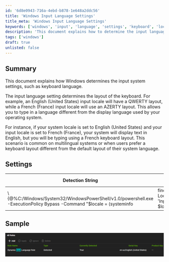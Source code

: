 ```yaml
---
id: '6d8e0943-716a-4ebd-b878-1e648a2ddc56'
title: 'Windows Input Language Settings'
title_meta: 'Windows Input Language Settings'
keywords: ['windows', 'input', 'language', 'settings', 'keyboard', 'locale']
description: 'This document explains how to determine the input language settings on Windows systems, highlighting the differences between system locale and input locale, and how they affect keyboard layouts for multilingual users.'
tags: ['windows']
draft: true
unlisted: false
---
```


## Summary

This document explains how Windows determines the input system settings, such as keyboard language.

The input language setting determines the layout of the keyboard. For example, an English (United States) input locale will have a QWERTY layout, while a French (France) input locale will use an AZERTY layout. This allows you to type in a language different from the display language used by your operating system.

For instance, if your system locale is set to English (United States) and your input locale is set to French (France), your system will display text in English, but you will be typing using a French keyboard layout. This scenario is common on multilingual systems or when users prefer a keyboard layout different from the default layout of their system language.

## Settings

| Detection String                                                                                                                                               | Comparator | Result                           | Applicable OS |
|----------------------------------------------------------------------------------------------------------------------------------------------------------------|------------|----------------------------------|----------------|
| \\\{@%C:/Windows/System32/WindowsPowerShell/v1.0/powershell.exe -ExecutionPolicy Bypass -Command \"$locale = (systeminfo | findstr /B /C:'Input Locale') -replace 'Input Locale:',''; $locale.trim()\"@%} | Exists     | en-us;English (United States)   | Windows        |

## Sample

![Sample Image](../../static/img/Dynamic-Input-Language-Role/image_1.png)


